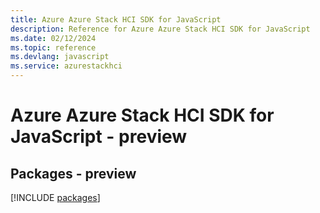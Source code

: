 ```yaml
---
title: Azure Azure Stack HCI SDK for JavaScript
description: Reference for Azure Azure Stack HCI SDK for JavaScript
ms.date: 02/12/2024
ms.topic: reference
ms.devlang: javascript
ms.service: azurestackhci
---
```

# Azure Azure Stack HCI SDK for JavaScript - preview
## Packages - preview
[!INCLUDE [packages](azure-stack-hci-index.md)]